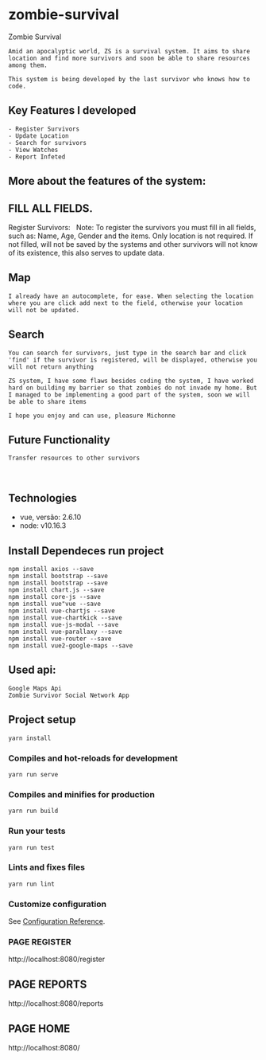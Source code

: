# zombie-survival

Zombie Survival

    Amid an apocalyptic world, ZS is a survival system. It aims to share location and find more survivors and soon be able to share resources among them.

    This system is being developed by the last survivor who knows how to code.

## Key Features I developed
    - Register Survivors
    - Update Location
    - Search for survivors
    - View Watches
    - Report Infeted

## More about the features of the system:
## FILL ALL FIELDS.

Register Survivors:
  Note: To register the survivors you must fill in all fields, such as: Name, Age, Gender and the items. Only     location is not required. If not filled, will not be saved by the systems and other survivors will not      know of its existence, this also serves to update data.

## Map
    I already have an autocomplete, for ease. When selecting the location where you are click add next to the field, otherwise your location will not be updated.

## Search
    You can search for survivors, just type in the search bar and click 'find' if the survivor is registered, will be displayed, otherwise you will not return anything

    ZS system, I have some flaws besides coding the system, I have worked hard on building my barrier so that zombies do not invade my home. But I managed to be implementing a good part of the system, soon we will be able to share items

    I hope you enjoy and can use, pleasure Michonne

## Future Functionality
    Transfer resources to other survivors
 
## Technologies
   - vue, versão: 2.6.10
   - node: v10.16.3

## Install Dependeces run project
    npm install axios --save
    npm install bootstrap --save 
    npm install bootstrap --save
    npm install chart.js --save
    npm install core-js --save
    npm install vue"vue --save
    npm install vue-chartjs --save
    npm install vue-chartkick --save
    npm install vue-js-modal --save
    npm install vue-parallaxy --save
    npm install vue-router --save
    npm install vue2-google-maps --save

## Used api:

    Google Maps Api
    Zombie Survivor Social Network App

## Project setup
```
yarn install
```

### Compiles and hot-reloads for development
```
yarn run serve
```

### Compiles and minifies for production
```
yarn run build
```

### Run your tests
```
yarn run test
```

### Lints and fixes files
```
yarn run lint
```

### Customize configuration
See [Configuration Reference](https://cli.vuejs.org/config/).


### PAGE REGISTER
http://localhost:8080/register

## PAGE REPORTS 
http://localhost:8080/reports

## PAGE HOME 
http://localhost:8080/